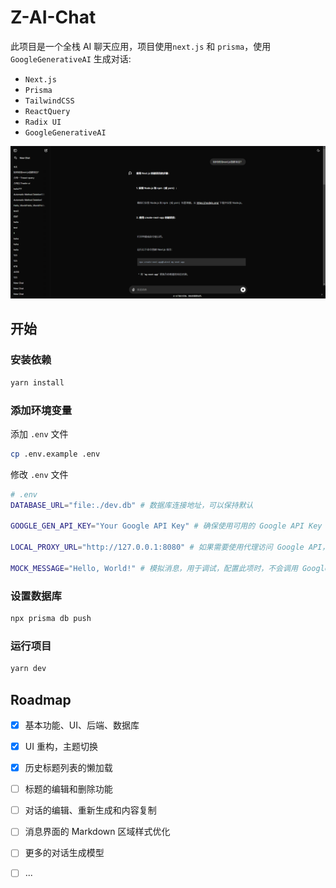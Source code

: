 # Z-AI-Chat

此项目是一个全栈 AI 聊天应用，项目使用`next.js` 和 `prisma`，使用 `GoogleGenerativeAI` 生成对话:

- `Next.js`
- `Prisma`
- `TailwindCSS`
- `ReactQuery`
- `Radix UI`
- `GoogleGenerativeAI`

![sample](./docs/sample.png)

## 开始

### 安装依赖

```bash
yarn install
```

### 添加环境变量

添加 `.env` 文件

```bash
cp .env.example .env
```

修改 `.env` 文件

```bash
# .env
DATABASE_URL="file:./dev.db" # 数据库连接地址，可以保持默认

GOOGLE_GEN_API_KEY="Your Google API Key" # 确保使用可用的 Google API Key

LOCAL_PROXY_URL="http://127.0.0.1:8080" # 如果需要使用代理访问 Google API，请设置代理地址

MOCK_MESSAGE="Hello, World!" # 模拟消息，用于调试，配置此项时，不会调用 Google API
```

### 设置数据库

```bash
npx prisma db push
```

### 运行项目

```bash
yarn dev
```

## Roadmap

- [x] 基本功能、UI、后端、数据库

- [x] UI 重构，主题切换

- [x] 历史标题列表的懒加载

- [ ] 标题的编辑和删除功能

- [ ] 对话的编辑、重新生成和内容复制

- [ ] 消息界面的 Markdown 区域样式优化

- [ ] 更多的对话生成模型

- [ ] ...

